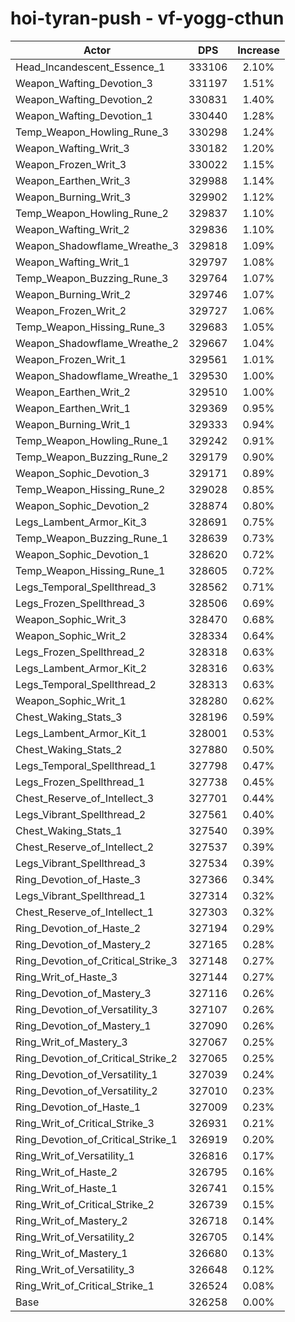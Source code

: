 # hoi-tyran-push - vf-yogg-cthun
| Actor | DPS | Increase |
|---|:---:|:---:|
|Head_Incandescent_Essence_1|333106|2.10%|
|Weapon_Wafting_Devotion_3|331197|1.51%|
|Weapon_Wafting_Devotion_2|330831|1.40%|
|Weapon_Wafting_Devotion_1|330440|1.28%|
|Temp_Weapon_Howling_Rune_3|330298|1.24%|
|Weapon_Wafting_Writ_3|330182|1.20%|
|Weapon_Frozen_Writ_3|330022|1.15%|
|Weapon_Earthen_Writ_3|329988|1.14%|
|Weapon_Burning_Writ_3|329902|1.12%|
|Temp_Weapon_Howling_Rune_2|329837|1.10%|
|Weapon_Wafting_Writ_2|329836|1.10%|
|Weapon_Shadowflame_Wreathe_3|329818|1.09%|
|Weapon_Wafting_Writ_1|329797|1.08%|
|Temp_Weapon_Buzzing_Rune_3|329764|1.07%|
|Weapon_Burning_Writ_2|329746|1.07%|
|Weapon_Frozen_Writ_2|329727|1.06%|
|Temp_Weapon_Hissing_Rune_3|329683|1.05%|
|Weapon_Shadowflame_Wreathe_2|329667|1.04%|
|Weapon_Frozen_Writ_1|329561|1.01%|
|Weapon_Shadowflame_Wreathe_1|329530|1.00%|
|Weapon_Earthen_Writ_2|329510|1.00%|
|Weapon_Earthen_Writ_1|329369|0.95%|
|Weapon_Burning_Writ_1|329333|0.94%|
|Temp_Weapon_Howling_Rune_1|329242|0.91%|
|Temp_Weapon_Buzzing_Rune_2|329179|0.90%|
|Weapon_Sophic_Devotion_3|329171|0.89%|
|Temp_Weapon_Hissing_Rune_2|329028|0.85%|
|Weapon_Sophic_Devotion_2|328874|0.80%|
|Legs_Lambent_Armor_Kit_3|328691|0.75%|
|Temp_Weapon_Buzzing_Rune_1|328639|0.73%|
|Weapon_Sophic_Devotion_1|328620|0.72%|
|Temp_Weapon_Hissing_Rune_1|328605|0.72%|
|Legs_Temporal_Spellthread_3|328562|0.71%|
|Legs_Frozen_Spellthread_3|328506|0.69%|
|Weapon_Sophic_Writ_3|328470|0.68%|
|Weapon_Sophic_Writ_2|328334|0.64%|
|Legs_Frozen_Spellthread_2|328318|0.63%|
|Legs_Lambent_Armor_Kit_2|328316|0.63%|
|Legs_Temporal_Spellthread_2|328313|0.63%|
|Weapon_Sophic_Writ_1|328280|0.62%|
|Chest_Waking_Stats_3|328196|0.59%|
|Legs_Lambent_Armor_Kit_1|328001|0.53%|
|Chest_Waking_Stats_2|327880|0.50%|
|Legs_Temporal_Spellthread_1|327798|0.47%|
|Legs_Frozen_Spellthread_1|327738|0.45%|
|Chest_Reserve_of_Intellect_3|327701|0.44%|
|Legs_Vibrant_Spellthread_2|327561|0.40%|
|Chest_Waking_Stats_1|327540|0.39%|
|Chest_Reserve_of_Intellect_2|327537|0.39%|
|Legs_Vibrant_Spellthread_3|327534|0.39%|
|Ring_Devotion_of_Haste_3|327366|0.34%|
|Legs_Vibrant_Spellthread_1|327314|0.32%|
|Chest_Reserve_of_Intellect_1|327303|0.32%|
|Ring_Devotion_of_Haste_2|327194|0.29%|
|Ring_Devotion_of_Mastery_2|327165|0.28%|
|Ring_Devotion_of_Critical_Strike_3|327148|0.27%|
|Ring_Writ_of_Haste_3|327144|0.27%|
|Ring_Devotion_of_Mastery_3|327116|0.26%|
|Ring_Devotion_of_Versatility_3|327107|0.26%|
|Ring_Devotion_of_Mastery_1|327090|0.26%|
|Ring_Writ_of_Mastery_3|327067|0.25%|
|Ring_Devotion_of_Critical_Strike_2|327065|0.25%|
|Ring_Devotion_of_Versatility_1|327039|0.24%|
|Ring_Devotion_of_Versatility_2|327010|0.23%|
|Ring_Devotion_of_Haste_1|327009|0.23%|
|Ring_Writ_of_Critical_Strike_3|326931|0.21%|
|Ring_Devotion_of_Critical_Strike_1|326919|0.20%|
|Ring_Writ_of_Versatility_1|326816|0.17%|
|Ring_Writ_of_Haste_2|326795|0.16%|
|Ring_Writ_of_Haste_1|326741|0.15%|
|Ring_Writ_of_Critical_Strike_2|326739|0.15%|
|Ring_Writ_of_Mastery_2|326718|0.14%|
|Ring_Writ_of_Versatility_2|326705|0.14%|
|Ring_Writ_of_Mastery_1|326680|0.13%|
|Ring_Writ_of_Versatility_3|326648|0.12%|
|Ring_Writ_of_Critical_Strike_1|326524|0.08%|
|Base|326258|0.00%|
